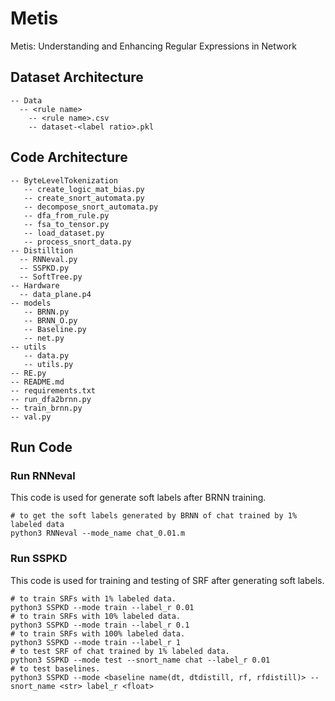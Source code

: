 # Metis
Metis: Understanding and Enhancing Regular Expressions in Network

## Dataset Architecture
```
-- Data
  -- <rule name>
    -- <rule name>.csv
    -- dataset-<label ratio>.pkl
```
  


## Code Architecture
```
-- ByteLevelTokenization
   -- create_logic_mat_bias.py
   -- create_snort_automata.py
   -- decompose_snort_automata.py
   -- dfa_from_rule.py
   -- fsa_to_tensor.py
   -- load_dataset.py
   -- process_snort_data.py
-- Distilltion
  -- RNNeval.py
  -- SSPKD.py
  -- SoftTree.py
-- Hardware
  -- data_plane.p4
-- models
   -- BRNN.py
   -- BRNN_O.py
   -- Baseline.py
   -- net.py
-- utils
   -- data.py
   -- utils.py
-- RE.py
-- README.md
-- requirements.txt
-- run_dfa2brnn.py
-- train_brnn.py
-- val.py
```




## Run Code
### Run RNNeval
This code is used for generate soft labels after BRNN training.
```
# to get the soft labels generated by BRNN of chat trained by 1% labeled data
python3 RNNeval --mode_name chat_0.01.m
```

### Run SSPKD
This code is used for training and testing of SRF after generating soft labels.
```
# to train SRFs with 1% labeled data.
python3 SSPKD --mode train --label_r 0.01
# to train SRFs with 10% labeled data.
python3 SSPKD --mode train --label_r 0.1
# to train SRFs with 100% labeled data.
python3 SSPKD --mode train --label_r 1
# to test SRF of chat trained by 1% labeled data.
python3 SSPKD --mode test --snort_name chat --label_r 0.01
# to test baselines.
python3 SSPKD --mode <baseline name(dt, dtdistill, rf, rfdistill)> --snort_name <str> label_r <float>
```
